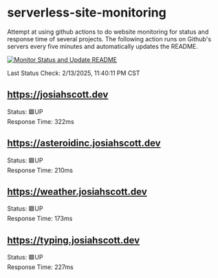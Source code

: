 # serverless-site-monitoring
Attempt at using github actions to do website monitoring for status and response time of several projects. The following action runs on Github's servers every five minutes and automatically updates the README.  

[![Monitor Status and Update README](https://github.com/JosiahSco/serverless-site-monitoring/actions/workflows/monitor.yaml/badge.svg)](https://github.com/JosiahSco/serverless-site-monitoring/actions/workflows/monitor.yaml)

Last Status Check: 2/13/2025, 11:40:11 PM CST

## https://josiahscott.dev
Status: 🟩UP  
Response Time: 322ms

## https://asteroidinc.josiahscott.dev
Status: 🟩UP  
Response Time: 210ms

## https://weather.josiahscott.dev
Status: 🟩UP  
Response Time: 173ms

## https://typing.josiahscott.dev
Status: 🟩UP  
Response Time: 227ms

